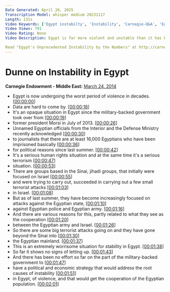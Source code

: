 ```yaml
---
Date Generated: April 26, 2025
Transcription Model: whisper medium 20231117
Length: 131s
Video Keywords: ['Egypt instabilty', 'Instability', 'Carnegie-Q&A', 'Egypt', 'Egypt political violence']
Video Views: 791
Video Rating: None
Video Description: Egypt is far more violent and unstable than it has been in decades. With government repression driving a cycle of political violence, a different approach is needed.

Read "Egypt's Unprecedented Instability by the Numbers" at http://carnegieendowment.org/2014/03/24/egypt-s-unprecedented-instability-by-numbers/h5j3.
---
```


# Dunne on Instability in Egypt
**Carnegie Endowment - Middle East:** [March 24, 2014](https://www.youtube.com/watch?v=LJot2fsOYMk)
*  Egypt is now undergoing the worst period of violence in decades. [[00:00:00](https://www.youtube.com/watch?v=LJot2fsOYMk&t=0.0s)]
*  Data are hard to come by. [[00:00:16](https://www.youtube.com/watch?v=LJot2fsOYMk&t=16.76s)]
*  It's an opaque situation in Egypt since the military-backed government took over from [[00:00:19](https://www.youtube.com/watch?v=LJot2fsOYMk&t=19.240000000000002s)]
*  former president Morsi in July of 2013. [[00:00:26](https://www.youtube.com/watch?v=LJot2fsOYMk&t=26.0s)]
*  Unnamed Egyptian officials from the Interior and the Defense Ministry recently acknowledged [[00:00:30](https://www.youtube.com/watch?v=LJot2fsOYMk&t=30.04s)]
*  to journalists that there are at least 16,000 Egyptians who have been imprisoned basically [[00:00:36](https://www.youtube.com/watch?v=LJot2fsOYMk&t=36.24s)]
*  for political reasons since last summer. [[00:00:42](https://www.youtube.com/watch?v=LJot2fsOYMk&t=42.96s)]
*  It's a serious human rights situation and at the same time it's a serious terrorism [[00:00:47](https://www.youtube.com/watch?v=LJot2fsOYMk&t=47.0s)]
*  situation. [[00:00:53](https://www.youtube.com/watch?v=LJot2fsOYMk&t=53.760000000000005s)]
*  There are groups based in the Sinai, jihadi groups, that initially were focused on Israel [[00:00:55](https://www.youtube.com/watch?v=LJot2fsOYMk&t=55.48s)]
*  and were trying to carry out, succeeded in carrying out a few small terrorist attacks [[00:01:03](https://www.youtube.com/watch?v=LJot2fsOYMk&t=63.4s)]
*  in Israel. [[00:01:08](https://www.youtube.com/watch?v=LJot2fsOYMk&t=68.67999999999999s)]
*  But as of last summer, they have become increasingly focused on attacks against the Egyptian state, [[00:01:10](https://www.youtube.com/watch?v=LJot2fsOYMk&t=70.16s)]
*  against Egyptian police and Egyptian army. [[00:01:16](https://www.youtube.com/watch?v=LJot2fsOYMk&t=76.84s)]
*  And there are various reasons for this, partly related to what they see as the cooperation [[00:01:20](https://www.youtube.com/watch?v=LJot2fsOYMk&t=80.56s)]
*  between the Egyptian army and Israel. [[00:01:26](https://www.youtube.com/watch?v=LJot2fsOYMk&t=86.64s)]
*  So there are some big terrorist attacks going on and they have gone beyond the Sinai into [[00:01:30](https://www.youtube.com/watch?v=LJot2fsOYMk&t=90.24s)]
*  the Egyptian mainland. [[00:01:37](https://www.youtube.com/watch?v=LJot2fsOYMk&t=97.17999999999999s)]
*  This is an extremely worrisome situation for stability in Egypt. [[00:01:38](https://www.youtube.com/watch?v=LJot2fsOYMk&t=98.88s)]
*  So far it shows no signs of letting up. [[00:01:43](https://www.youtube.com/watch?v=LJot2fsOYMk&t=103.47999999999999s)]
*  And there has been no effort so far on the part of the military-backed government to [[00:01:47](https://www.youtube.com/watch?v=LJot2fsOYMk&t=107.12s)]
*  have a political and economic strategy that would address the root causes of instability [[00:01:51](https://www.youtube.com/watch?v=LJot2fsOYMk&t=111.96000000000001s)]
*  in Egypt, of violence, and that would get the cooperation of the Egyptian population. [[00:02:01](https://www.youtube.com/watch?v=LJot2fsOYMk&t=121.44s)]
